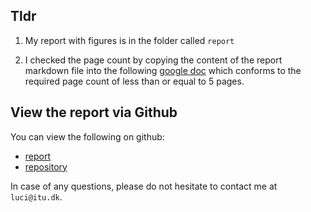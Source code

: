 ## Tldr

1. My report with figures is in the folder called `report`

2. I checked the page count by copying the content of the report markdown file into the
following [google doc](https://docs.google.com/document/d/1XLkGJvcylcGvJImGYvKRFJ1OhfqafZ8WDpigUIq9cAg/edit?usp=sharing)
which conforms to the required page count of less than or equal to 5 pages.

## View the report via Github

You can view the following on github:

- [report](https://github.com/LudekCizinsky/ml-flow/tree/main/report)
- [repository](https://github.com/LudekCizinsky/ml-flow)

In case of any questions, please do not hesitate to contact me at `luci@itu.dk`.
